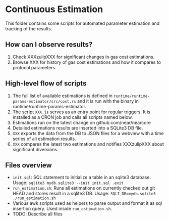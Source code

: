 # Continuous Estimation

This folder contains some scripts for automated parameter estimation and tracking of the results.

## How can I observe results?
1. Check XXXzulipXXX for significant changes in gas cost estimations.
1. Browse XXX for history of gas cost estimations and how it compares to protocol parameters.

## High-level flow of scripts
1. The full list of available estimations is defined in `runtime/runtime-params-estimator/src/cost.rs` and it is run with the binary in runtime/runtime-params-estimator.
1. The script `XXX.js` serves as an entry point for regular triggers. It is installed as a CRON job and calls all scripts named below.
1. Estimations run on the latest change on github.com/near/nearcore
1. Detailed estimations results are inserted into a SQLite3 DB file.
1. `XXX` exports the data from the DB to JSON files for a webview with a time series of all estimation results.
1. `XXX` compares the latest two estimations and notifies XXXzulipXXX about significant diversions.


## Files overview
- `init.sql`: SQL statement to initialize a table in an sqlite3 database. Usage: `sqlite3 mydb.sqlite3 --init init.sql .exit`
- `run_estimation.sh`: Runs all estimations on currently checked out git HEAD and stores result in a sqlite3 DB. Usage: `SQLI_DB=mydb.sqlite3 ./run_estimation.sh`
- Various awk scripts used as helpers to parse output and format it as sql insertion query. Used inside `run_estimation.sh`.
- TODO: Describe all files